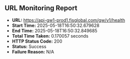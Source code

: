 ## URL Monitoring Report

- **URL:** https://api-gw1-prod1.fisglobal.com/gw/v1/health
- **Start Time:** 2025-05-18T16:50:32.679628
- **End Time:** 2025-05-18T16:50:32.849685
- **Total Time Taken:** 0.170057 seconds
- **HTTP Status Code:** 200
- **Status:** Success
- **Failure Reason:** N/A
